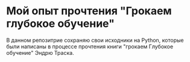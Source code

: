 # Мой опыт прочтения "Грокаем глубокое обучение"
В данном репозитрие сохраняю свои исходники на Python, которые были написаны в процессе прочтения книги "грокаем Глубокое обучение" Эндрю Траска.